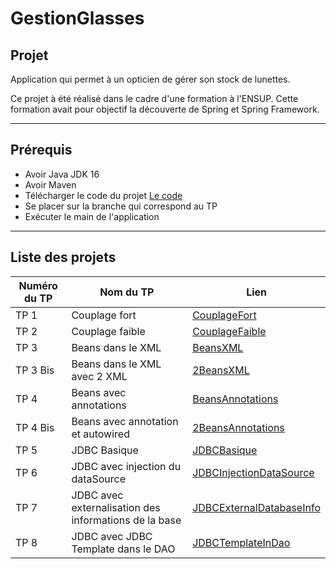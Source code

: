 # GestionGlasses

## Projet
Application qui permet à un opticien de gérer son stock de lunettes.

Ce projet à été réalisé dans le cadre d'une formation à l'ENSUP. Cette formation avait pour objectif la découverte de Spring et Spring Framework.

---
## Prérequis
* Avoir Java JDK 16
* Avoir Maven
* Télécharger le code du projet [Le code](https://github.com/asemin08/GestionGlasses)
* Se placer sur la branche qui correspond au TP
* Exécuter le main de l'application

---
## Liste des projets

Numéro du TP | Nom du TP | Lien
---|---|----
TP 1 | Couplage fort | [CouplageFort](https://github.com/asemin08/GestionGlasses/tree/projet1)
TP 2 | Couplage faible | [CouplageFaible](https://github.com/asemin08/GestionGlasses/tree/projet2)
TP 3 | Beans dans le XML | [BeansXML](https://github.com/asemin08/GestionGlasses/tree/projet3)
TP 3 Bis | Beans dans le XML avec 2 XML | [2BeansXML](https://github.com/asemin08/GestionGlasses/tree/projet3.5)
TP 4 | Beans avec annotations | [BeansAnnotations](https://github.com/asemin08/GestionGlasses/tree/projet4)
TP 4 Bis | Beans avec annotation et autowired | [2BeansAnnotations](https://github.com/asemin08/GestionGlasses/tree/projet2containerAnnotation)
TP 5 | JDBC Basique | [JDBCBasique](https://github.com/asemin08/GestionGlasses/tree/projet5)
TP 6 | JDBC avec injection du dataSource | [JDBCInjectionDataSource](https://github.com/asemin08/GestionGlasses/tree/projet6)
TP 7 | JDBC avec externalisation des informations de la base | [JDBCExternalDatabaseInfo](https://github.com/asemin08/GestionGlasses/tree/projet7)
TP 8 | JDBC avec JDBC Template dans le DAO | [JDBCTemplateInDao](https://github.com/asemin08/GestionGlasses/tree/projet8) 



